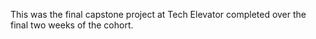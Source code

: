 This was the final capstone project at Tech Elevator completed over the final two weeks of the cohort.

